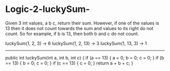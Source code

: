 # Logic-2-luckySum-

Given 3 int values, a b c, return their sum. However, if one of the values is 13 then it does not count towards the sum and values to its right do not count. So for example, if b is 13, then both b and c do not count.

luckySum(1, 2, 3) → 6
luckySum(1, 2, 13) → 3
luckySum(1, 13, 3) → 1

-------------------------------------------------------

public int luckySum(int a, int b, int c) {
  if (a == 13)
  {
    a = 0;
    b = 0;
    c = 0;
  }
  if (b == 13)
  {
    b = 0;
    c = 0;
  }
  if (c == 13)
  {
    c = 0;
  }
  return a + b + c;
}
